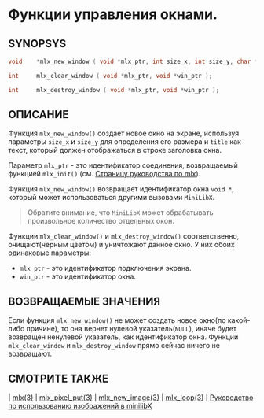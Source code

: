 # Функции управления окнами.

## SYNOPSYS

```C
void    *mlx_new_window ( void *mlx_ptr, int size_x, int size_y, char *title );

int     mlx_clear_window ( void *mlx_ptr, void *win_ptr );

int     mlx_destroy_window ( void *mlx_ptr, void *win_ptr );
```

## ОПИСАНИЕ

Функция `mlx_new_window()` создает новое окно на экране, используя параметры `size_x` и `size_y` для определения его размера и `title` как текст, который должен отображаться в строке заголовка окна.

Параметр `mlx_ptr` - это идентификатор соединения, возвращаемый функцией `mlx_init()` (см. [Страницу руководства по mlx](man_mlx.md)).

Функция `mlx_new_window()` возвращает идентификатор окна `void *`, который может использоваться другими вызовами `MiniLibX`.

> Обратите внимание, что `MiniLibX` может обрабатывать произвольное количество отдельных окон.

Функции `mlx_clear_window()` и `mlx_destroy_window()` соответственно, очищают(черным цветом) и уничтожают данное окно. У них обоих одинаковые параметры: 
* `mlx_ptr` - это идентификатор подключения экрана.
* `win_ptr` - это идентификатор окна.

## ВОЗВРАЩАЕМЫЕ ЗНАЧЕНИЯ

Если  функция `mlx_new_window()` не может создать новое окно(по какой-либо причине), то она вернет нулевой указатель(`NULL`), иначе будет возвращен ненулевой указатель, как идентификатор окна.  Функции `mlx_clear_window` и `mlx_destroy_window` прямо сейчас ничего не возвращают.
                      
## СМОТРИТЕ ТАКЖЕ

| [mlx(3)](man_mlx.md) | [mlx_pixel_put(3)](man_mlx_pixel_put.md) | [mlx_new_image(3)](man_mlx_new_image.md) | [mlx_loop(3)](man_mlx_loop.md) | [Руководство по использованию изображений в minilibX](how_use_images_in_mimilibx.md)
